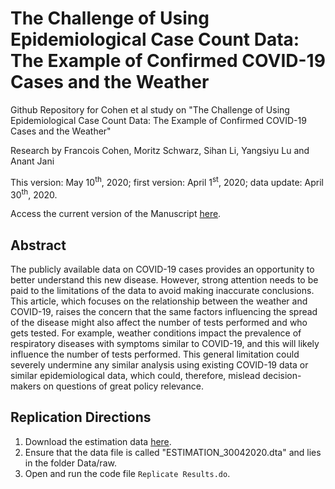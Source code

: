 # The Challenge of Using Epidemiological Case Count Data: The Example of Confirmed COVID-19 Cases and the Weather
Github Repository for Cohen et al study on "The Challenge of Using Epidemiological Case Count Data: The Example of Confirmed COVID-19 Cases and the Weather"

Research by Francois Cohen, Moritz Schwarz, Sihan Li, Yangsiyu Lu and Anant Jani

This version: May 10<sup>th</sup>, 2020; first version: April 1<sup>st</sup>, 2020; data update: April 30<sup>th</sup>, 2020.

Access the current version of the Manuscript [here](https://github.com/moritzpschwarz/COVID-19-weather-Oxford/blob/master/Cohen%20et%20al%202020%20-%20The%20Challenge%20of%20Using%20Epidemiological%20Case%20Count%20Data%20-%20The%20Example%20of%20Confirmed%20COVID-19%20Cases%20and%20the%20Weather.pdf).

## Abstract
The publicly available data on COVID-19 cases provides an opportunity to better understand this new disease. However, strong attention needs to be paid to the limitations of the data to avoid making inaccurate conclusions. This article, which focuses on the relationship between the weather and COVID-19, raises the concern that the same factors influencing the spread of the disease might also affect the number of tests performed and who gets tested. For example, weather conditions impact the prevalence of respiratory diseases with symptoms similar to COVID-19, and this will likely influence the number of tests performed. This general limitation could severely undermine any similar analysis using existing COVID-19 data or similar epidemiological data, which could, therefore, mislead decision-makers on questions of great policy relevance.

## Replication Directions

1. Download the estimation data [here](https://unioxfordnexus-my.sharepoint.com/:u:/g/personal/spet4251_ox_ac_uk/EQc-DqwPJQBAnEeQEtf_L24BaCyHi-Vhin-CuuvdfYTvYA?e=y5yXMS). 
2. Ensure that the data file is called "ESTIMATION_30042020.dta" and lies in the folder Data/raw. 
3. Open and run the code file ```Replicate Results.do```.
